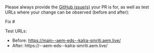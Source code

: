 Please always provide the [GitHub issue(s)](../issues) your PR is for, as well as test URLs where your change can be observed (before and after):

Fix #<gh-issue-id>

Test URLs:
- Before: https://main--aem-eds--kalra-smriti.aem.live/
- After: https://<branch>--aem-eds--kalra-smriti.aem.live/
